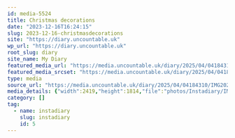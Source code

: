 ```yaml
---
id: media-5524
title: Christmas decorations
date: "2023-12-16T16:24:15"
slug: 2023-12-16-christmasdecorations
site: "https://diary.uncountable.uk"
wp_url: "https://diary.uncountable.uk"
root_slug: diary
site_name: My Diary
featured_media_url: "https://media.uncountable.uk/diary/2025/04/04184310/IMG20231216162415.webp"
featured_media_srcset: "https://media.uncountable.uk/diary/2025/04/04184310/IMG20231216162415-300x225.webp 300w, https://media.uncountable.uk/diary/2025/04/04184310/IMG20231216162415-1024x768.webp 1024w, https://media.uncountable.uk/diary/2025/04/04184310/IMG20231216162415-150x150.webp 150w, https://media.uncountable.uk/diary/2025/04/04184310/IMG20231216162415-640x480.webp 640w, https://media.uncountable.uk/diary/2025/04/04184310/IMG20231216162415.webp 2419w"
type: media
source_url: "https://media.uncountable.uk/diary/2025/04/04184310/IMG20231216162415.webp"
media_details: {"width":2419,"height":1814,"file":"photos/Instadiary/IMG20231216162415.webp","filesize":184058,"sizes":{"medium":{"file":"IMG20231216162415-300x225.webp","width":300,"height":225,"filesize":18184,"mime_type":"image/webp","source_url":"https://media.uncountable.uk/diary/2025/04/04184310/IMG20231216162415-300x225.webp"},"large":{"file":"IMG20231216162415-1024x768.webp","width":1024,"height":768,"filesize":115788,"mime_type":"image/webp","source_url":"https://media.uncountable.uk/diary/2025/04/04184310/IMG20231216162415-1024x768.webp"},"thumbnail":{"file":"IMG20231216162415-150x150.webp","width":150,"height":150,"filesize":7002,"mime_type":"image/webp","source_url":"https://media.uncountable.uk/diary/2025/04/04184310/IMG20231216162415-150x150.webp"},"mobwidth":{"file":"IMG20231216162415-640x480.webp","width":640,"height":480,"filesize":59452,"mime_type":"image/webp","source_url":"https://media.uncountable.uk/diary/2025/04/04184310/IMG20231216162415-640x480.webp"},"full":{"file":"IMG20231216162415.webp","width":2419,"height":1814,"mime_type":"image/webp","source_url":"https://media.uncountable.uk/diary/2025/04/04184310/IMG20231216162415.webp"}},"image_meta":{"aperture":"0","credit":"","camera":"","caption":"","created_timestamp":"0","copyright":"","focal_length":"0","iso":"0","shutter_speed":"0","title":"","orientation":"0","keywords":[]}}
category: []
tag:
  - name: instadiary
    slug: instadiary
    id: 5
---
```


